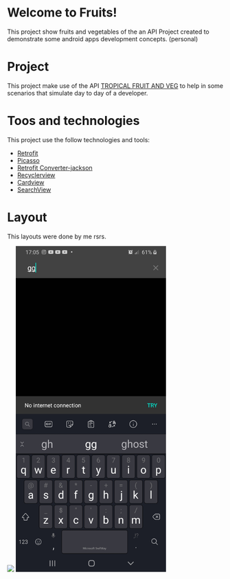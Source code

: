 # Welcome to Fruits!
This project show fruits and vegetables of the an  API
Project created to demonstrate some android apps development concepts. (personal)

# Project
This project make use of the  API [TROPICAL FRUIT AND VEG](http://tropicalfruitandveg.com/) to help in some scenarios that simulate day to day of a developer.

# Toos and technologies
This project use the follow technologies and tools:
- [Retrofit](https://square.github.io/retrofit/)
- [Picasso](https://square.github.io/picasso/)
- [Retrofit Converter-jackson](https://github.com/square/retrofit/tree/master/retrofit-converters/jackson)
- [Recyclerview](https://developer.android.com/guide/topics/ui/layout/recyclerview?hl=pt-br)
- [Cardview](https://developer.android.com/guide/topics/ui/layout/cardview?hl=pt-br)
- [SearchView](https://developer.android.com/guide/topics/search/search-dialog)

# Layout
This layouts were done by me rsrs.

<img src="app/src/main/res/screenshot/demo-gif.gif" width="350">   <img src="app/src/main/res/screenshot/no-internet.jpg" width="350">
